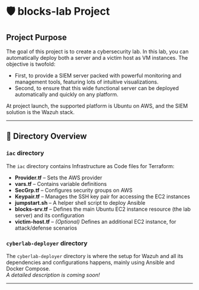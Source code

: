 # 🛡️ blocks-lab Project

## Project Purpose

The goal of this project is to create a cybersecurity lab. In this lab, you can automatically deploy both a server and a victim host as VM instances. The objective is twofold:  
- First, to provide a SIEM server packed with powerful monitoring and management tools, featuring lots of intuitive visualizations.  
- Second, to ensure that this wide functional server can be deployed automatically and quickly on any platform.

At project launch, the supported platform is Ubuntu on AWS, and the SIEM solution is the Wazuh stack.

---

## 📁 Directory Overview

### `iac` directory

The `iac` directory contains Infrastructure as Code files for Terraform:

- **Provider.tf** – Sets the AWS provider
- **vars.tf** – Contains variable definitions
- **SecGrp.tf** – Configures security groups on AWS
- **Keypair.tf** – Manages the SSH key pair for accessing the EC2 instances
- **jumpstart.sh** – A helper shell script to deploy Ansible
- **blocks-srv.tf** – Defines the main Ubuntu EC2 instance resource (the lab server) and its configuration
- **victim-host.tf** – *(Optional)* Defines an additional EC2 instance, for attack/defense scenarios

### `cyberlab-deployer` directory

The `cyberlab-deployer` directory is where the setup for Wazuh and all its dependencies and configurations happens, mainly using Ansible and Docker Compose.  
*A detailed description is coming soon!*

---